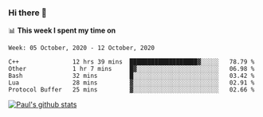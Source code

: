 ### Hi there 👋

📊 **This week I spent my time on**
<!--START_SECTION:waka-->
```text
Week: 05 October, 2020 - 12 October, 2020

C++               12 hrs 39 mins  ███████████████████▓░░░░░   78.79 % 
Other             1 hr 7 mins     █▓░░░░░░░░░░░░░░░░░░░░░░░   06.98 % 
Bash              32 mins         █░░░░░░░░░░░░░░░░░░░░░░░░   03.42 % 
Lua               28 mins         ▓░░░░░░░░░░░░░░░░░░░░░░░░   02.91 % 
Protocol Buffer   25 mins         ▓░░░░░░░░░░░░░░░░░░░░░░░░   02.66 % 
```
<!--END_SECTION:waka-->


[![Paul's github stats](https://github-readme-stats.vercel.app/api?username=mickeyouyou&theme=dracula&show_icons=true)](https://github.com/anuraghazra/github-readme-stats)

